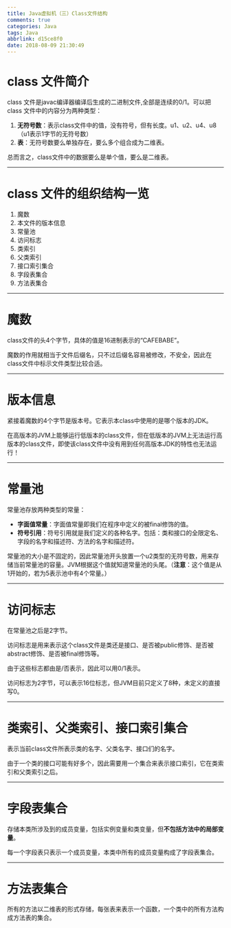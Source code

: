 ```yaml
---
title: Java虚拟机（三）Class文件结构
comments: true
categories: Java
tags: Java
abbrlink: d15ce8f0
date: 2018-08-09 21:30:49
---
```


# class 文件简介

class 文件是javac编译器编译后生成的二进制文件,全部是连续的0/1。可以把 class 文件中的内容分为两种类型：

1. **无符号数**：表示class文件中的值，没有符号，但有长度。u1、u2、u4、u8 （u1表示1字节的无符号数）
2. **表**：无符号数要么单独存在，要么多个组合成为二维表。

总而言之，class文件中的数据要么是单个值，要么是二维表。

---

# class 文件的组织结构一览

1. 魔数
2. 本文件的版本信息
3. 常量池
4. 访问标志
5. 类索引
6. 父类索引
7. 接口索引集合
8. 字段表集合
9. 方法表集合

<!-- more -->

---

# 魔数

class文件的头4个字节，具体的值是16进制表示的“CAFEBABE”。

魔数的作用就相当于文件后缀名，只不过后缀名容易被修改，不安全，因此在class文件中标示文件类型比较合适。

---

# 版本信息

紧接着魔数的4个字节是版本号。它表示本class中使用的是哪个版本的JDK。

在高版本的JVM上能够运行低版本的class文件，但在低版本的JVM上无法运行高版本的class文件，即使该class文件中没有用到任何高版本JDK的特性也无法运行！

---

# 常量池

常量池存放两种类型的常量：

- **字面值常量**：字面值常量即我们在程序中定义的被final修饰的值。
- **符号引用**：符号引用就是我们定义的各种名字。包括：类和接口的全限定名、字段的名字和描述符、方法的名字和描述符。

常量池的大小是不固定的，因此常量池开头放置一个u2类型的无符号数，用来存储当前常量池的容量。JVM根据这个值就知道常量池的头尾。（**注意**：这个值是从1开始的，若为5表示池中有4个常量。）

---

# 访问标志

在常量池之后是2字节。

访问标志是用来表示这个class文件是类还是接口、是否被public修饰、是否被abstract修饰、是否被final修饰等。

由于这些标志都由是/否表示，因此可以用0/1表示。

访问标志为2字节，可以表示16位标志，但JVM目前只定义了8种，未定义的直接写0。

---

# 类索引、父类索引、接口索引集合

表示当前class文件所表示类的名字、父类名字、接口们的名字。

由于一个类的接口可能有好多个，因此需要用一个集合来表示接口索引，它在类索引和父类索引之后。

---

# 字段表集合

存储本类所涉及到的成员变量，包括实例变量和类变量，但**不包括方法中的局部变量**。

每一个字段表只表示一个成员变量，本类中所有的成员变量构成了字段表集合。

---

# 方法表集合

所有的方法以二维表的形式存储，每张表来表示一个函数，一个类中的所有方法构成方法表的集合。
